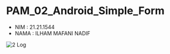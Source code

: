 # PAM_02_Android_Simple_Form
- NIM     : 21.21.1544
- NAMA : ILHAM MAFANI NADIF

![2 Log](https://user-images.githubusercontent.com/91717104/136518847-7d461379-e6ea-4b2e-a811-ac1047b14a71.png)
